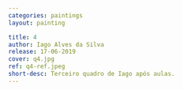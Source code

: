 ```yaml
---
categories: paintings
layout: painting

title: 4
author: Iago Alves da Silva
release: 17-06-2019
cover: q4.jpg
ref: q4-ref.jpeg
short-desc: Terceiro quadro de Iago após aulas.
---
```

